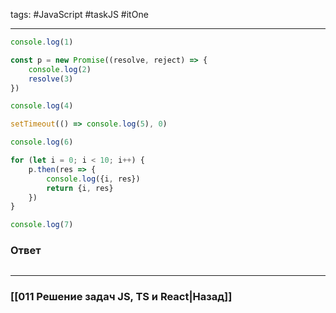 tags: #JavaScript #taskJS #itOne 
____

```js
console.log(1)

const p = new Promise((resolve, reject) => {
    console.log(2)
    resolve(3)
})

console.log(4)

setTimeout(() => console.log(5), 0)

console.log(6)

for (let i = 0; i < 10; i++) {
    p.then(res => {
        console.log({i, res})
        return {i, res}
    })
}

console.log(7)
```

### Ответ

```js

```

___
### [[011 Решение задач JS, TS и React|Назад]]